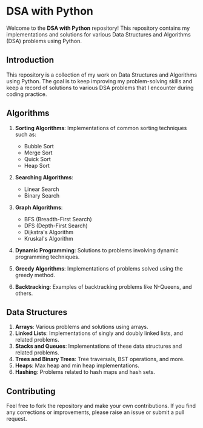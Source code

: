 # DSA with Python

Welcome to the **DSA with Python** repository! This repository contains my implementations and solutions for various Data Structures and Algorithms (DSA) problems using Python.

<!-- ## Table of Contents

- [Introduction](#introduction)
- [Algorithms](#algorithms)
  - Sorting
  - Searching
  - Graph Algorithms
  - Dynamic Programming
  - Greedy Algorithms
  - Backtracking
- [Data Structures](#data-structures)
  - Arrays
  - Linked Lists
  - Stacks
  - Queues
  - Hash Tables
  - Trees & Binary Trees
  - Heaps
- [Contributing](#contributing) -->

## Introduction

This repository is a collection of my work on Data Structures and Algorithms using Python. The goal is to keep improving my problem-solving skills and keep a record of solutions to various DSA problems that I encounter during coding practice.

## Algorithms

1. **Sorting Algorithms**: Implementations of common sorting techniques such as:
   - Bubble Sort
   - Merge Sort
   - Quick Sort
   - Heap Sort

2. **Searching Algorithms**:
   - Linear Search
   - Binary Search

3. **Graph Algorithms**:
   - BFS (Breadth-First Search)
   - DFS (Depth-First Search)
   - Dijkstra's Algorithm
   - Kruskal's Algorithm

4. **Dynamic Programming**: Solutions to problems involving dynamic programming techniques.

5. **Greedy Algorithms**: Implementations of problems solved using the greedy method.

6. **Backtracking**: Examples of backtracking problems like N-Queens, and others.

## Data Structures

1. **Arrays**: Various problems and solutions using arrays.
2. **Linked Lists**: Implementations of singly and doubly linked lists, and related problems.
3. **Stacks and Queues**: Implementations of these data structures and related problems.
4. **Trees and Binary Trees**: Tree traversals, BST operations, and more.
5. **Heaps**: Max heap and min heap implementations.
6. **Hashing**: Problems related to hash maps and hash sets.

## Contributing

Feel free to fork the repository and make your own contributions. If you find any corrections or improvements, please raise an issue or submit a pull request.
